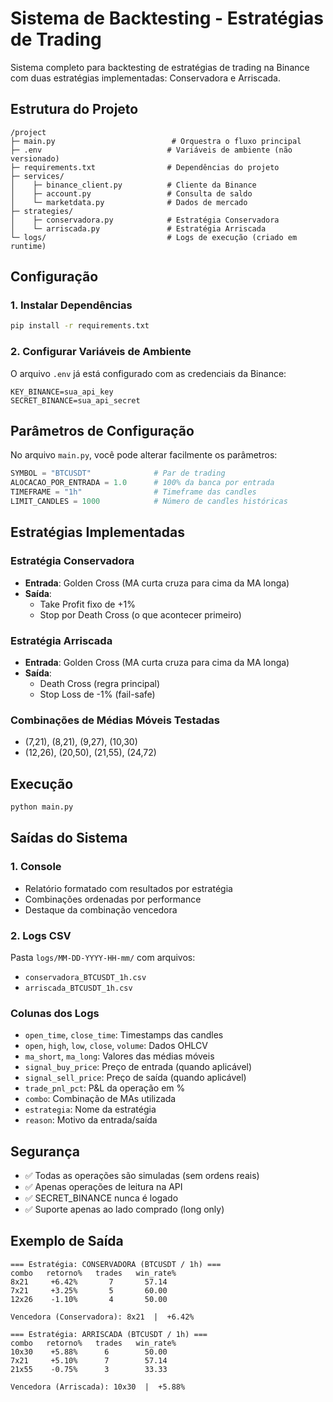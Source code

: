 # Sistema de Backtesting - Estratégias de Trading

Sistema completo para backtesting de estratégias de trading na Binance com duas estratégias implementadas: Conservadora e Arriscada.

## Estrutura do Projeto

```
/project
├─ main.py                          # Orquestra o fluxo principal
├─ .env                            # Variáveis de ambiente (não versionado)
├─ requirements.txt                # Dependências do projeto
├─ services/
│    ├─ binance_client.py          # Cliente da Binance
│    ├─ account.py                 # Consulta de saldo
│    └─ marketdata.py              # Dados de mercado
├─ strategies/
│    ├─ conservadora.py            # Estratégia Conservadora
│    └─ arriscada.py               # Estratégia Arriscada
└─ logs/                           # Logs de execução (criado em runtime)
```

## Configuração

### 1. Instalar Dependências

```bash
pip install -r requirements.txt
```

### 2. Configurar Variáveis de Ambiente

O arquivo `.env` já está configurado com as credenciais da Binance:

```
KEY_BINANCE=sua_api_key
SECRET_BINANCE=sua_api_secret
```

## Parâmetros de Configuração

No arquivo `main.py`, você pode alterar facilmente os parâmetros:

```python
SYMBOL = "BTCUSDT"              # Par de trading
ALOCACAO_POR_ENTRADA = 1.0      # 100% da banca por entrada
TIMEFRAME = "1h"                # Timeframe das candles
LIMIT_CANDLES = 1000            # Número de candles históricas
```

## Estratégias Implementadas

### Estratégia Conservadora
- **Entrada**: Golden Cross (MA curta cruza para cima da MA longa)
- **Saída**: 
  - Take Profit fixo de +1%
  - Stop por Death Cross (o que acontecer primeiro)

### Estratégia Arriscada
- **Entrada**: Golden Cross (MA curta cruza para cima da MA longa)
- **Saída**:
  - Death Cross (regra principal)
  - Stop Loss de -1% (fail-safe)

### Combinações de Médias Móveis Testadas
- (7,21), (8,21), (9,27), (10,30)
- (12,26), (20,50), (21,55), (24,72)

## Execução

```bash
python main.py
```

## Saídas do Sistema

### 1. Console
- Relatório formatado com resultados por estratégia
- Combinações ordenadas por performance
- Destaque da combinação vencedora

### 2. Logs CSV
Pasta `logs/MM-DD-YYYY-HH-mm/` com arquivos:
- `conservadora_BTCUSDT_1h.csv`
- `arriscada_BTCUSDT_1h.csv`

### Colunas dos Logs
- `open_time`, `close_time`: Timestamps das candles
- `open`, `high`, `low`, `close`, `volume`: Dados OHLCV
- `ma_short`, `ma_long`: Valores das médias móveis
- `signal_buy_price`: Preço de entrada (quando aplicável)
- `signal_sell_price`: Preço de saída (quando aplicável)
- `trade_pnl_pct`: P&L da operação em %
- `combo`: Combinação de MAs utilizada
- `estrategia`: Nome da estratégia
- `reason`: Motivo da entrada/saída

## Segurança

- ✅ Todas as operações são simuladas (sem ordens reais)
- ✅ Apenas operações de leitura na API
- ✅ SECRET_BINANCE nunca é logado
- ✅ Suporte apenas ao lado comprado (long only)

## Exemplo de Saída

```
=== Estratégia: CONSERVADORA (BTCUSDT / 1h) ===
combo   retorno%   trades   win_rate%
8x21     +6.42%       7       57.14
7x21     +3.25%       5       60.00
12x26    -1.10%       4       50.00

Vencedora (Conservadora): 8x21  |  +6.42%

=== Estratégia: ARRISCADA (BTCUSDT / 1h) ===
combo   retorno%   trades   win_rate%
10x30    +5.88%      6        50.00
7x21     +5.10%      7        57.14
21x55    -0.75%      3        33.33

Vencedora (Arriscada): 10x30  |  +5.88%
```

